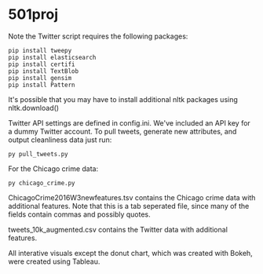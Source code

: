 # 501proj


Note the Twitter script requires the following packages:

	pip install tweepy
	pip install elasticsearch
	pip install certifi
	pip install TextBlob
	pip install gensim
	pip install Pattern
	
It's possible that you may have to install additional nltk packages using nltk.download()

Twitter API settings are defined in config.ini. We've included an API key for a dummy Twitter account. To pull tweets, generate new attributes, and output cleanliness data just run:

    py pull_tweets.py

For the Chicago crime data:

    py chicago_crime.py


ChicagoCrime2016W3newfeatures.tsv contains the Chicago crime data with additional features. Note that this is a tab seperated file, since many of the fields contain commas and possibly quotes.

tweets_10k_augmented.csv contains the Twitter data with additional features.

All interative visuals except the donut chart, which was created with Bokeh, were created using Tableau.


